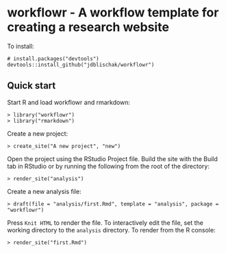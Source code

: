 # workflowr - A workflow template for creating a research website

To install:

```
# install.packages("devtools")
devtools::install_github("jdblischak/workflowr")
```

## Quick start

Start R and load workflowr and rmarkdown:

```
> library("workflowr")
> library("rmarkdown")
```

Create a new project:

```
> create_site("A new project", "new")
```

Open the project using the RStudio Project file. Build the site with the Build tab in RStudio or by running the following from the root of the directory:

```
> render_site("analysis")
```

Create a new analysis file:

```
> draft(file = "analysis/first.Rmd", template = "analysis", package = "workflowr")
```

Press `Knit HTML` to render the file. To interactively edit the file, set the
working directory to the `analysis` directory. To render from the R console:

```
> render_site("first.Rmd")
```
